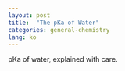 ```yaml
---
layout: post
title:  "The pKa of Water"
categories: general-chemistry
lang: ko
---
```


pKa of water, explained with care.
